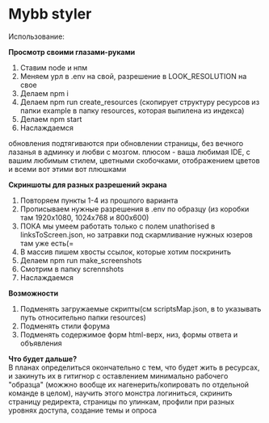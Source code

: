 # Mybb styler

Использование:  

__Просмотр своими глазами-руками__  
1) Ставим node и нпм
2) Меняем урл в .env на свой, разрешение в LOOK_RESOLUTION на свое
3) Делаем npm i
4) Делаем npm run create_resources (скопирует структуру ресурсов из папки example в папку resources, которая выпилена из индекса)
5) Делаем npm start
6) Наслаждаемся  

обновления подтягиваются при обновлении страницы, без вечного лазанья в админку и любви с мозгом. плюсом - ваша любимая IDE,
с вашим любимым стилем, цветными скобочками, отображением цветов и всеми вот этими вот плюшками  

__Скриншоты для разных разрешений экрана__  
1) Повторяем пункты 1-4 из прошлого варианта
2) Прописываем нужные разрешения в .env по образцу (из коробки там 1920x1080, 1024x768 и 800х600)
3) ПОКА мы умеем работать только с полем unathorised в linksToScreen.json, но затравки под скармливание нужных юзеров там уже есть(=
4) В массив пишем хвосты ссылок, которые хотим поскринить
5) Делаем npm run make_screenshots
6) Смотрим в папку scrennshots
7) Наслаждаемся

__Возможности__  
1) Подменять загружаемые скрипты(см scriptsMap.json, в to указывать путь относительно папки resources)
2) Подменять стили форума
3) Подменять содержимое форм html-верх, низ, формы ответа и объявления

__Что будет дальше?__  
В планах определиться окончательно с тем, что будет жить в ресурсах, и закинуть их в гитигнор с оставлением минимально рабочего "образца" (можжно вообще их нагенерить/копировать по отдельной команде в целом), научить этого монстра логиниться, скринить страницу редиректа, страницы по улинкам, профили при разных уровнях доступа, создание темы и опроса